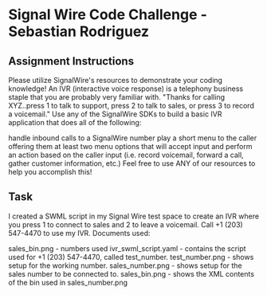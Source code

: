 # Signal Wire Code Challenge - Sebastian Rodriguez 

## Assignment Instructions

Please utilize SignalWire's resources to demonstrate your coding knowledge! An IVR (interactive voice response) is a telephony business staple that you are probably very familiar with. "Thanks for calling XYZ..press 1 to talk to support, press 2 to talk to sales, or press 3 to record a voicemail." Use any of the SignalWire SDKs to build a basic IVR application that does all of the following:

handle inbound calls to a SignalWire number
play a short menu to the caller offering them at least two menu options that will accept input and perform an action based on the caller input (i.e. record voicemail, forward a call, gather customer information, etc.)
Feel free to use ANY of our resources to help you accomplish this!

## Task

I created a SWML script in my Signal Wire test space to create an IVR where you press 1 to connect to sales and 2 to leave a voicemail. Call +1 (203) 547-4470 to use my IVR.
Documents used:

sales_bin.png - numbers used
ivr_swml_script.yaml - contains the script used for +1 (203) 547-4470, called test_number.
test_number.png - shows setup for the working number.
sales_number.png - shows setup for the sales number to be connected to.
sales_bin.png  - shows the XML contents of the bin used in sales_number.png 
